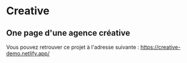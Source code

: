 # Creative

## One page d'une agence créative   

Vous pouvez retrouver ce projet à l'adresse suivante : https://creative-demo.netlify.app/ 